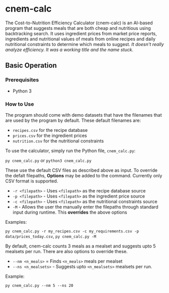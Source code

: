 # cnem-calc
The Cost-to-Nutrition Efficiency Calculator (cnem-calc) is an AI-based program that suggests meals that are both cheap and nutritious using backtracking search. It uses ingredient prices from market price reports, ingredients and nutritional values of meals from online recipes and daily nutritional constraints to determine which meals to suggest. _It doesn't really analyze efficiency. It was a working title and the name stuck._


## Basic Operation
### Prerequisites
- Python 3

### How to Use
The program should come with demo datasets that have the filenames that are used by the program by default. These default filenames are:
- `recipes.csv` for the recipe database
- `prices.csv` for the ingredient prices
- `nutrition.csv` for the nutritional constraints 

To use the calculator, simply run the Python file, `cnem_calc.py`:

`py cnem_calc.py` or `python3 cnem_calc.py`

These use the default CSV files as described above as input. To override the defalt filepaths, __Options__ may be added to the command. Currently only CSV format is supported.
- `-r <filepath>` - Uses `<filepath>` as the recipe database source
- `-p <filepath>` - Uses `<filepath>` as the ingredient price source
- `-c <filepath>` - Uses `<filepath>` as the nutritional constraints source
- `-M` - Allows the user the manually enter the filepaths through standard input during runtime. This __overrides__ the above options

Examples:

`py cnem_calc.py -r my_recipes.csv -c my_requirements.csv -p data/prices_today.csv`, `py cnem_calc.py -M`

By default, cnem-calc counts 3 meals as a mealset and suggests upto 5 mealsets per run. There are also options to override these.
- `--nm <n_meals>` = Finds `<n_meals>` meals per mealset
- `--ns <n_mealsets>` - Suggests upto `<n_mealsets>` mealsets per run.

Example:

`py cnem_calc.py --nm 5 --ns 20`
